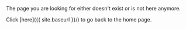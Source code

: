 The page you are looking for either doesn't exist or is not here anymore.

Click [here]({{ site.baseurl }}/) to go back to the home page.
